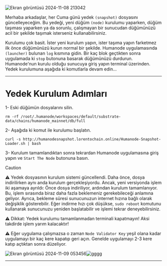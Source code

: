 ![Ekran görüntüsü 2024-11-08 213042](https://github.com/user-attachments/assets/a500a951-735e-4356-b76a-0ab0fc9b8afb)


Merhaba arkadaşlar, her Cuma günü yedek ```(snapshot)``` dosyasını güncelleyeceğim. Bu yedeği, yeni düğüm ```(node)``` kurulumu yaparken, düğüm taşıması yaparken ya da sorunlu, çalışmayan bir sunucudan düğümünüzü acil bir şekilde taşımak isterseniz kullanabilirsiniz. 

Kurulumu çok basit. İster yeni kurulum yapın, ister taşıma yapın farketmez ilk önce düğümünüzü kurun normal bir şekilde. Humanode uygulamasında ```(launcher)``` bulunan ```log``` kısmına gidin. Bir kaç blok geçtikten sonra uygulamada ki ```stop``` butonuna basarak düğümünüzü durdurun. Humanode'nun kurulu olduğu sunucuya giriş yapın terminal üzerinden. Yedek kurulumuna aşağıda ki komutlarla devam edin...


------

# Yedek Kurulum Adımları

1- Eski düğümün dosyalarını silin.
```4D
rm -rf /root/.humanode/workspaces/default/substrate-data/chains/humanode_mainnet/db/full
```

2- Aşağıda ki komut ile kurulumu başlatın.

```Sieve
curl -s http://humanodesnapshot.lorentochain.online/Humanode-Snapshot-Loader.sh | bash
```

3- Kurulum tamamlandıktan sonra tekrardan Humanode uygulamasına giriş yapın ve ```Start The Node``` butonuna basın. 

> [!CAUTION]
> :warning: Yedek dosyasının kurulum sistemi güncellendi. Daha önce, dosya indirilirken aynı anda kurulum gerçekleşiyordu. Ancak, yeni versiyonda işlem iki aşamaya ayrıldı: Önce dosya indiriliyor, ardından kurulum tamamlanıyor. Bu, işlem sırasında biraz daha fazla beklemeniz gerekebileceği anlamına geliyor. Ayrıca, bekleme süresi sunucunuzun internet hızına bağlı olarak değişiklik gösterebilir. Eğer indirme hızı çok düşükse, ```sudo reboot``` komutunu kullanarak sunucunuzu yeniden başlatabilir ve işlemi tekrar deneyebilirsiniz.
>
> :warning: Dikkat: Yedek kurulumu tamamlanmadan terminali kapatmayın! Aksi takdirde işlem yarım kalacaktır!
> 
> :warning: Eğer uygulama çalışmazsa o zaman ```Node Validator Key``` yeşil olana kadar uygulamayı bir kaç kere kapatıp geri açın. Genelde uygulamayı 2-3 kere katıp açtıktan sonra düzeliyor.

![Ekran görüntüsü 2024-11-09 053456](https://github.com/user-attachments/assets/15d1ae14-4eeb-4afc-bf3e-159fb12ec4a1)![gggg](https://github.com/user-attachments/assets/03814192-f9d3-43bc-bd65-47558ad7c4af)


---



